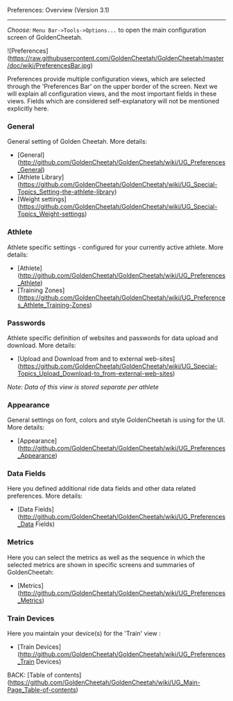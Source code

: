 Preferences: Overview (Version 3.1)
***

_Choose:_ `Menu Bar->Tools->Options...` to open the main configuration screen of GoldenCheetah.


![Preferences] (https://raw.githubusercontent.com/GoldenCheetah/GoldenCheetah/master/doc/wiki/PreferencesBar.jpg)

Preferences provide multiple configuration views, which are selected through the 'Preferences Bar' on the upper border of the screen. Next we will explain all configuration views, and the most important fields in these views. Fields which are considered self-explanatory will not be mentioned explicitly here.

### General

General setting of Golden Cheetah. More details: 

* [General] (http://github.com/GoldenCheetah/GoldenCheetah/wiki/UG_Preferences_General)
* [Athlete Library] (https://github.com/GoldenCheetah/GoldenCheetah/wiki/UG_Special-Topics_Setting-the-athlete-library)
* [Weight settings] (https://github.com/GoldenCheetah/GoldenCheetah/wiki/UG_Special-Topics_Weight-settings) 

### Athlete

Athlete specific settings - configured for your currently active athlete. More details: 

* [Athlete] (http://github.com/GoldenCheetah/GoldenCheetah/wiki/UG_Preferences_Athlete)
* [Training Zones] (https://github.com/GoldenCheetah/GoldenCheetah/wiki/UG_Preferences_Athlete_Training-Zones)


### Passwords

Athlete specific definition of websites and passwords for data upload and download. More details: 

* [Upload and Download from and to external web-sites] (https://github.com/GoldenCheetah/GoldenCheetah/wiki/UG_Special-Topics_Upload_Download-to_from-external-web-sites)

_Note: Data of this view is stored separate per athlete_

### Appearance

General settings on font, colors and style GoldenCheetah is using for the UI. More details: 

* [Appearance] (http://github.com/GoldenCheetah/GoldenCheetah/wiki/UG_Preferences_Appearance)

### Data Fields

Here you defined additional ride data fields and other data related preferences. More details: 

* [Data Fields] (http://github.com/GoldenCheetah/GoldenCheetah/wiki/UG_Preferences_Data Fields)

### Metrics

Here you can select the metrics as well as the sequence in which the selected metrics are shown in specific screens and summaries of GoldenCheetah: 

* [Metrics] (http://github.com/GoldenCheetah/GoldenCheetah/wiki/UG_Preferences_Metrics)

### Train Devices

Here you maintain your device(s) for the 'Train' view : 

* [Train Devices] (http://github.com/GoldenCheetah/GoldenCheetah/wiki/UG_Preferences_Train Devices)

BACK: [Table of contents] (https://github.com/GoldenCheetah/GoldenCheetah/wiki/UG_Main-Page_Table-of-contents)













